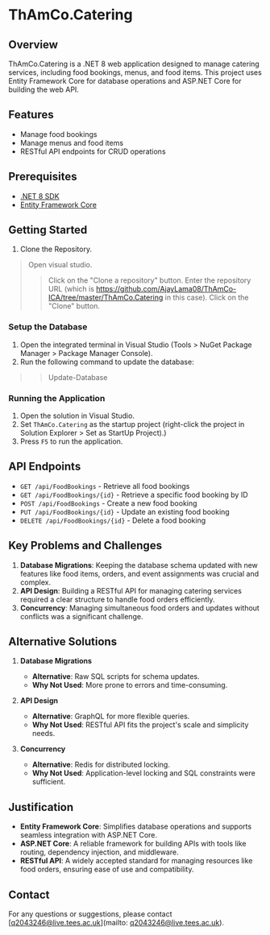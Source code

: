 ﻿# ThAmCo.Catering

## Overview
ThAmCo.Catering is a .NET 8 web application designed to manage catering services, including food bookings, menus, and food items. This project uses Entity Framework Core for database operations and ASP.NET Core for building the web API.

## Features
- Manage food bookings
- Manage menus and food items
- RESTful API endpoints for CRUD operations

## Prerequisites
- [.NET 8 SDK](https://dotnet.microsoft.com/download/dotnet/8.0)
- [Entity Framework Core](https://docs.microsoft.com/en-us/ef/core/)

## Getting Started
1. Clone the Repository.
> Open visual studio.
>> Click on the "Clone a repository" button.
>> Enter the repository URL (which is https://github.com/AjayLama08/ThAmCo-ICA/tree/master/ThAmCo.Catering in this case).
>> Click on the "Clone" button.

### Setup the Database
1. Open the integrated terminal in Visual Studio (Tools > NuGet Package Manager > Package Manager Console).
2. Run the following command to update the database:
>> Update-Database

### Running the Application
1. Open the solution in Visual Studio.
2. Set `ThAmCo.Catering` as the startup project (right-click the project in Solution Explorer > Set as StartUp Project).)
3. Press `F5` to run the application.

## API Endpoints
- `GET /api/FoodBookings` - Retrieve all food bookings
- `GET /api/FoodBookings/{id}` - Retrieve a specific food booking by ID
- `POST /api/FoodBookings` - Create a new food booking
- `PUT /api/FoodBookings/{id}` - Update an existing food booking
- `DELETE /api/FoodBookings/{id}` - Delete a food booking

## Key Problems and Challenges  

1. **Database Migrations**: Keeping the database schema updated with new features like food items, orders, and event assignments was crucial and complex.  
2. **API Design**: Building a RESTful API for managing catering services required a clear structure to handle food orders efficiently.  
3. **Concurrency**: Managing simultaneous food orders and updates without conflicts was a significant challenge.  

## Alternative Solutions  

1. **Database Migrations** 					 
    - **Alternative**: Raw SQL scripts for schema updates.  
    - **Why Not Used**: More prone to errors and time-consuming.  

2. **API Design**  
   - **Alternative**: GraphQL for more flexible queries.  
   - **Why Not Used**: RESTful API fits the project's scale and simplicity needs.  

3. **Concurrency**  
   - **Alternative**: Redis for distributed locking.  
   - **Why Not Used**: Application-level locking and SQL constraints were sufficient.  

## Justification  

- **Entity Framework Core**: Simplifies database operations and supports seamless integration with ASP.NET Core.  
- **ASP.NET Core**: A reliable framework for building APIs with tools like routing, dependency injection, and middleware.  
- **RESTful API**: A widely accepted standard for managing resources like food orders, ensuring ease of use and compatibility.  

## Contact
For any questions or suggestions, please contact [q2043246@live.tees.ac.uk](mailto: q2043246@live.tees.ac.uk).
